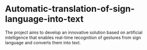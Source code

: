 # Automatic-translation-of-sign-language-into-text
The project aims to develop an innovative solution based on artificial intelligence that enables real-time recognition of gestures from sign language and converts them into text.
